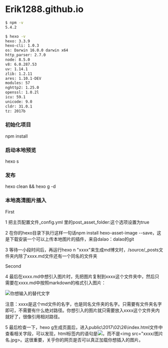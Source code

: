 # Erik1288.github.io

``` bash
$ npm -v
5.4.2

$ hexo -v
hexo: 3.3.9
hexo-cli: 1.0.3
os: Darwin 16.0.0 darwin x64
http_parser: 2.7.0
node: 8.5.0
v8: 6.0.287.53
uv: 1.14.1
zlib: 1.2.11
ares: 1.10.1-DEV
modules: 57
nghttp2: 1.25.0
openssl: 1.0.2l
icu: 59.1
unicode: 9.0
cldr: 31.0.1
tz: 2017b
```

### 初始化项目
npm install

### 启动本地预览
hexo s

### 发布
hexo clean && hexo g -d

### 本地高清图片插入

First

1 把主页配置文件_config.yml 里的post_asset_folder:这个选项设置为true

2 在你的hexo目录下执行这样一句话npm install hexo-asset-image --save，这是下载安装一个可以上传本地图片的插件，来自dalao：dalao的git

3 等待一小段时间后，再运行hexo n "xxxx"来生成md博文时，/source/_posts文件夹内除了xxxx.md文件还有一个同名的文件夹

Second

4 最后在xxxx.md中想引入图片时，先把图片复制到xxxx这个文件夹中，然后只需要在xxxx.md中按照markdown的格式引入图片：

![你想输入的替代文字](xxxx/图片名.jpg)

注意：xxxx是这个md文件的名字，也是同名文件夹的名字。只需要有文件夹名字即可，不需要有什么绝对路径。你想引入的图片就只需要放入xxxx这个文件夹内就好了，很像引用相对路径。

5 最后检查一下，hexo g生成页面后，进入public\2017\02\26\index.html文件中查看相关字段，可以发现，html标签内的语句是<img src="2017/02/26/xxxx/图片名.jpg">，而不是<img src="xxxx/图片名.jpg>。这很重要，关乎你的网页是否可以真正加载你想插入的图片。
